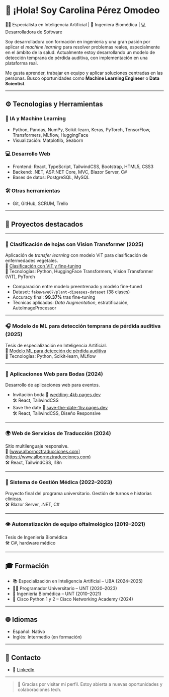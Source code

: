 # 👋 ¡Hola! Soy Carolina Pérez Omodeo

👩‍💻 Especialista en Inteligencia Artificial | 🧠 Ingeniera Biomédica | 💻 Desarrolladora de Software

Soy desarrolladora con formación en ingeniería y una gran pasión por aplicar el *machine learning* para resolver problemas reales, especialmente en el ámbito de la salud. Actualmente estoy desarrollando un modelo de detección temprana de pérdida auditiva, con implementación en una plataforma real.

Me gusta aprender, trabajar en equipo y aplicar soluciones centradas en las personas. Busco oportunidades como **Machine Learning Engineer** o **Data Scientist**.

---

## ⚙️ Tecnologías y Herramientas

### 🧠 IA y Machine Learning
- Python, Pandas, NumPy, Scikit-learn, Keras, PyTorch, TensorFlow, Transformers, MLflow, HuggingFace
- Visualización: Matplotlib, Seaborn

### 💻 Desarrollo Web
- Frontend: React, TypeScript, TailwindCSS, Bootstrap, HTML5, CSS3
- Backend: .NET, ASP.NET Core, MVC, Blazor Server, C#
- Bases de datos: PostgreSQL, MySQL

### 🛠️ Otras herramientas
- Git, GitHub, SCRUM, Trello

---

## 🚀 Proyectos destacados

---

### 🌿 Clasificación de hojas con Vision Transformer (2025)  
Aplicación de *transfer learning* con modelo ViT para clasificación de enfermedades vegetales.  
🔗 [Clasificación con ViT y fine-tuning](https://github.com/CarOmodeo/vision-transformer-classifier)  
🧠 Tecnologías: Python, HuggingFace Transformers, Vision Transformer (ViT), PyTorch

- Comparación entre modelo preentrenado y modelo fine-tuned  
- Dataset: `fakewave07/plant-diseases-dataset` (38 clases)  
- Accuracy final: **99.37%** tras fine-tuning  
- Técnicas aplicadas: *Data Augmentation*, estratificación, AutoImageProcessor

---

### 🎧 Modelo de ML para detección temprana de pérdida auditiva (2025)
Tesis de especialización en Inteligencia Artificial.  
🔗 [Modelo ML para detección de pérdida auditiva](https://github.com/CarOmodeo/modelo-deteccion-perdida-auditiva)  
🧠 Tecnologías: Python, Scikit-learn, MLflow

---

### 💍 Aplicaciones Web para Bodas (2024)
Desarrollo de aplicaciones web para eventos.  
- Invitación boda
🔗 [wedding-4kb.pages.dev](https://wedding-4kb.pages.dev)  
🛠️ React, TailwindCSS
- Save the date
🔗 [save-the-date-1hv.pages.dev](http://save-the-date-1hv.pages.dev)  
🛠️ React, TailwindCSS, Diseño Responsive

---

### 🌍 Web de Servicios de Traducción (2024)
Sitio multilenguaje responsive.  
🔗 [www.albornoztraducciones.com](https://www.albornoztraducciones.com)  
🛠️ React, TailwindCSS, i18n

---

### 🏥 Sistema de Gestión Médica (2022–2023)
Proyecto final del programa universitario. Gestión de turnos e historias clínicas.  
🛠️ Blazor Server, .NET, C#

---

### 👁️ Automatización de equipo oftalmológico (2019–2021)
Tesis de Ingeniería Biomédica  
🛠️ C#, hardware médico

---

## 🎓 Formación

- 📚 Especialización en Inteligencia Artificial – UBA (2024–2025)
- 🧑‍💻 Programador Universitario – UNT (2020–2023)
- 🧪 Ingeniería Biomédica – UNT (2010–2021)
- 🔧 Cisco Python 1 y 2 – Cisco Networking Academy (2024)

---

## 🌐 Idiomas

- Español: Nativo  
- Inglés: Intermedio (en formación)

---

## 💼 Contacto

- 🔗 [LinkedIn](https://www.linkedin.com/in/carolina-omodeo)  

---

> 🌟 Gracias por visitar mi perfil. Estoy abierta a nuevas oportunidades y colaboraciones tech.
